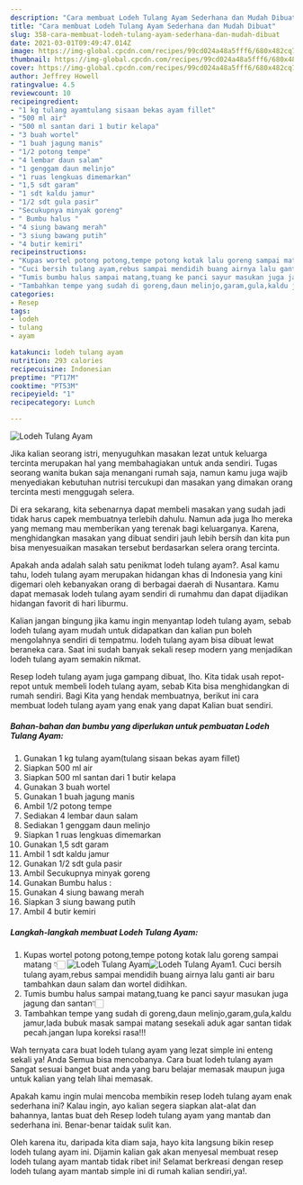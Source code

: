 ```yaml
---
description: "Cara membuat Lodeh Tulang Ayam Sederhana dan Mudah Dibuat"
title: "Cara membuat Lodeh Tulang Ayam Sederhana dan Mudah Dibuat"
slug: 358-cara-membuat-lodeh-tulang-ayam-sederhana-dan-mudah-dibuat
date: 2021-03-01T09:49:47.014Z
image: https://img-global.cpcdn.com/recipes/99cd024a48a5fff6/680x482cq70/lodeh-tulang-ayam-foto-resep-utama.jpg
thumbnail: https://img-global.cpcdn.com/recipes/99cd024a48a5fff6/680x482cq70/lodeh-tulang-ayam-foto-resep-utama.jpg
cover: https://img-global.cpcdn.com/recipes/99cd024a48a5fff6/680x482cq70/lodeh-tulang-ayam-foto-resep-utama.jpg
author: Jeffrey Howell
ratingvalue: 4.5
reviewcount: 10
recipeingredient:
- "1 kg tulang ayamtulang sisaan bekas ayam fillet"
- "500 ml air"
- "500 ml santan dari 1 butir kelapa"
- "3 buah wortel"
- "1 buah jagung manis"
- "1/2 potong tempe"
- "4 lembar daun salam"
- "1 genggam daun melinjo"
- "1 ruas lengkuas dimemarkan"
- "1,5 sdt garam"
- "1 sdt kaldu jamur"
- "1/2 sdt gula pasir"
- "Secukupnya minyak goreng"
- " Bumbu halus "
- "4 siung bawang merah"
- "3 siung bawang putih"
- "4 butir kemiri"
recipeinstructions:
- "Kupas wortel potong potong,tempe potong kotak lalu goreng sampai matang 👇🏻"
- "Cuci bersih tulang ayam,rebus sampai mendidih buang airnya lalu ganti air baru tambahkan daun salam dan wortel didihkan."
- "Tumis bumbu halus sampai matang,tuang ke panci sayur masukan juga jagung dan santan👇🏻"
- "Tambahkan tempe yang sudah di goreng,daun melinjo,garam,gula,kaldu jamur,lada bubuk masak sampai matang sesekali aduk agar santan tidak pecah.jangan lupa koreksi rasa!!!"
categories:
- Resep
tags:
- lodeh
- tulang
- ayam

katakunci: lodeh tulang ayam 
nutrition: 293 calories
recipecuisine: Indonesian
preptime: "PT17M"
cooktime: "PT53M"
recipeyield: "1"
recipecategory: Lunch

---
```



![Lodeh Tulang Ayam](https://img-global.cpcdn.com/recipes/99cd024a48a5fff6/680x482cq70/lodeh-tulang-ayam-foto-resep-utama.jpg)

Jika kalian seorang istri, menyuguhkan masakan lezat untuk keluarga tercinta merupakan hal yang membahagiakan untuk anda sendiri. Tugas seorang  wanita bukan saja menangani rumah saja, namun kamu juga wajib menyediakan kebutuhan nutrisi tercukupi dan masakan yang dimakan orang tercinta mesti menggugah selera.

Di era  sekarang, kita sebenarnya dapat membeli masakan yang sudah jadi tidak harus capek membuatnya terlebih dahulu. Namun ada juga lho mereka yang memang mau memberikan yang terenak bagi keluarganya. Karena, menghidangkan masakan yang dibuat sendiri jauh lebih bersih dan kita pun bisa menyesuaikan masakan tersebut berdasarkan selera orang tercinta. 



Apakah anda adalah salah satu penikmat lodeh tulang ayam?. Asal kamu tahu, lodeh tulang ayam merupakan hidangan khas di Indonesia yang kini digemari oleh kebanyakan orang di berbagai daerah di Nusantara. Kamu dapat memasak lodeh tulang ayam sendiri di rumahmu dan dapat dijadikan hidangan favorit di hari liburmu.

Kalian jangan bingung jika kamu ingin menyantap lodeh tulang ayam, sebab lodeh tulang ayam mudah untuk didapatkan dan kalian pun boleh mengolahnya sendiri di tempatmu. lodeh tulang ayam bisa dibuat lewat beraneka cara. Saat ini sudah banyak sekali resep modern yang menjadikan lodeh tulang ayam semakin nikmat.

Resep lodeh tulang ayam juga gampang dibuat, lho. Kita tidak usah repot-repot untuk membeli lodeh tulang ayam, sebab Kita bisa menghidangkan di rumah sendiri. Bagi Kita yang hendak membuatnya, berikut ini cara membuat lodeh tulang ayam yang enak yang dapat Kalian buat sendiri.

<!--inarticleads1-->

##### Bahan-bahan dan bumbu yang diperlukan untuk pembuatan Lodeh Tulang Ayam:

1. Gunakan 1 kg tulang ayam(tulang sisaan bekas ayam fillet)
1. Siapkan 500 ml air
1. Siapkan 500 ml santan dari 1 butir kelapa
1. Gunakan 3 buah wortel
1. Gunakan 1 buah jagung manis
1. Ambil 1/2 potong tempe
1. Sediakan 4 lembar daun salam
1. Sediakan 1 genggam daun melinjo
1. Siapkan 1 ruas lengkuas dimemarkan
1. Gunakan 1,5 sdt garam
1. Ambil 1 sdt kaldu jamur
1. Gunakan 1/2 sdt gula pasir
1. Ambil Secukupnya minyak goreng
1. Gunakan  Bumbu halus :
1. Gunakan 4 siung bawang merah
1. Siapkan 3 siung bawang putih
1. Ambil 4 butir kemiri




<!--inarticleads2-->

##### Langkah-langkah membuat Lodeh Tulang Ayam:

1. Kupas wortel potong potong,tempe potong kotak lalu goreng sampai matang 👇🏻
<img src="https://img-global.cpcdn.com/steps/665d60fb8dd0d805/160x128cq70/lodeh-tulang-ayam-langkah-memasak-1-foto.jpg" alt="Lodeh Tulang Ayam"><img src="https://img-global.cpcdn.com/steps/0489d79fee70db28/160x128cq70/lodeh-tulang-ayam-langkah-memasak-1-foto.jpg" alt="Lodeh Tulang Ayam">1. Cuci bersih tulang ayam,rebus sampai mendidih buang airnya lalu ganti air baru tambahkan daun salam dan wortel didihkan.
1. Tumis bumbu halus sampai matang,tuang ke panci sayur masukan juga jagung dan santan👇🏻
1. Tambahkan tempe yang sudah di goreng,daun melinjo,garam,gula,kaldu jamur,lada bubuk masak sampai matang sesekali aduk agar santan tidak pecah.jangan lupa koreksi rasa!!!




Wah ternyata cara buat lodeh tulang ayam yang lezat simple ini enteng sekali ya! Anda Semua bisa mencobanya. Cara buat lodeh tulang ayam Sangat sesuai banget buat anda yang baru belajar memasak maupun juga untuk kalian yang telah lihai memasak.

Apakah kamu ingin mulai mencoba membikin resep lodeh tulang ayam enak sederhana ini? Kalau ingin, ayo kalian segera siapkan alat-alat dan bahannya, lantas buat deh Resep lodeh tulang ayam yang mantab dan sederhana ini. Benar-benar taidak sulit kan. 

Oleh karena itu, daripada kita diam saja, hayo kita langsung bikin resep lodeh tulang ayam ini. Dijamin kalian gak akan menyesal membuat resep lodeh tulang ayam mantab tidak ribet ini! Selamat berkreasi dengan resep lodeh tulang ayam mantab simple ini di rumah kalian sendiri,ya!.

